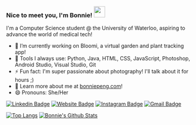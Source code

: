 ### Nice to meet you, I'm Bonnie! <img src="https://raw.githubusercontent.com/MartinHeinz/MartinHeinz/master/wave.gif" width="30px">

I'm a Computer Science student @ the University of Waterloo, aspiring to advance the world of medical tech!

- 🌱 I’m currently working on Bloomi, a virtual garden and plant tracking app!
- 💬 Tools I always use: Python, Java, HTML, CSS, JavaScript, Photoshop, Android Studio, Visual Studio, Git
- ⚡ Fun fact: I'm super passionate about photography! I'll talk about it for hours ;)
- 👯 Learn more about me at [bonniepeng.com](https://bonniepeng.com/)!
- 😄 Pronouns: She/Her

[![Linkedin Badge](https://img.shields.io/badge/-bonniepeng-blue?style=flat&logo=Linkedin&logoColor=white&link=https://www.linkedin.com/in/bonniepeng/)](https://www.linkedin.com/in/bonniepeng/)
[![Website Badge](https://img.shields.io/badge/-bonniepeng.com-47CCCC?style=flat&logo=Google-Chrome&logoColor=white&link=https://bonniepeng.com)](https://bonniepeng.com)
[![Instagram Badge](https://img.shields.io/badge/-@bonniepeng_-purple?style=flat&logo=instagram&logoColor=white&link=https://instagram.com/bonniepeng_/)](https://instagram.com/bonniepeng_)
[![Gmail Badge](https://img.shields.io/badge/-bonnie.peng-c14438?style=flat&logo=Gmail&logoColor=white&link=mailto:bonnie.peng@uwaterloo.ca)](mailto:bonnie.peng@uwaterloo.ca)

[![Top Langs](https://github-readme-stats.vercel.app/api/top-langs/?username=bonniepeng2002&layout=compact)](https://github.com/anuraghazra/github-readme-stats)
[![Bonnie's Github Stats](https://github-readme-stats.vercel.app/api?username=bonniepeng2002&hide=contribs,issues&?count_private=true&show_icons=true&theme=dracula)](https://github.com/anuraghazra/github-readme-stats)


<!--
**bonniepeng2002/bonniepeng2002** is a ✨ _special_ ✨ repository because its `README.md` (this file) appears on your GitHub profile.

Here are some ideas to get you started:

- 🔭 I’m currently working on ...
- 👯 I’m looking to collaborate on ...
- 🤔 I’m looking for help with ...
-->
